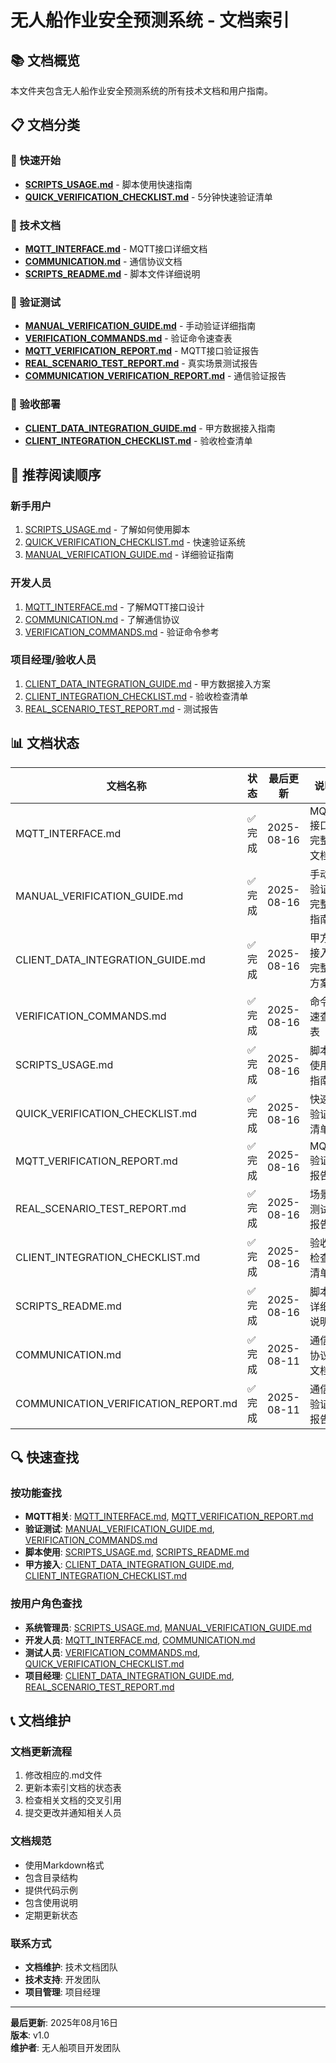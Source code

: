 # 无人船作业安全预测系统 - 文档索引

## 📚 文档概览

本文件夹包含无人船作业安全预测系统的所有技术文档和用户指南。

## 📋 文档分类

### 🚀 快速开始
- **[SCRIPTS_USAGE.md](SCRIPTS_USAGE.md)** - 脚本使用快速指南
- **[QUICK_VERIFICATION_CHECKLIST.md](QUICK_VERIFICATION_CHECKLIST.md)** - 5分钟快速验证清单

### 🔧 技术文档
- **[MQTT_INTERFACE.md](MQTT_INTERFACE.md)** - MQTT接口详细文档
- **[COMMUNICATION.md](COMMUNICATION.md)** - 通信协议文档
- **[SCRIPTS_README.md](SCRIPTS_README.md)** - 脚本文件详细说明

### 🧪 验证测试
- **[MANUAL_VERIFICATION_GUIDE.md](MANUAL_VERIFICATION_GUIDE.md)** - 手动验证详细指南
- **[VERIFICATION_COMMANDS.md](VERIFICATION_COMMANDS.md)** - 验证命令速查表
- **[MQTT_VERIFICATION_REPORT.md](MQTT_VERIFICATION_REPORT.md)** - MQTT接口验证报告
- **[REAL_SCENARIO_TEST_REPORT.md](REAL_SCENARIO_TEST_REPORT.md)** - 真实场景测试报告
- **[COMMUNICATION_VERIFICATION_REPORT.md](COMMUNICATION_VERIFICATION_REPORT.md)** - 通信验证报告

### 🎯 验收部署
- **[CLIENT_DATA_INTEGRATION_GUIDE.md](CLIENT_DATA_INTEGRATION_GUIDE.md)** - 甲方数据接入指南
- **[CLIENT_INTEGRATION_CHECKLIST.md](CLIENT_INTEGRATION_CHECKLIST.md)** - 验收检查清单

## 🎯 推荐阅读顺序

### 新手用户
1. [SCRIPTS_USAGE.md](SCRIPTS_USAGE.md) - 了解如何使用脚本
2. [QUICK_VERIFICATION_CHECKLIST.md](QUICK_VERIFICATION_CHECKLIST.md) - 快速验证系统
3. [MANUAL_VERIFICATION_GUIDE.md](MANUAL_VERIFICATION_GUIDE.md) - 详细验证指南

### 开发人员
1. [MQTT_INTERFACE.md](MQTT_INTERFACE.md) - 了解MQTT接口设计
2. [COMMUNICATION.md](COMMUNICATION.md) - 了解通信协议
3. [VERIFICATION_COMMANDS.md](VERIFICATION_COMMANDS.md) - 验证命令参考

### 项目经理/验收人员
1. [CLIENT_DATA_INTEGRATION_GUIDE.md](CLIENT_DATA_INTEGRATION_GUIDE.md) - 甲方数据接入方案
2. [CLIENT_INTEGRATION_CHECKLIST.md](CLIENT_INTEGRATION_CHECKLIST.md) - 验收检查清单
3. [REAL_SCENARIO_TEST_REPORT.md](REAL_SCENARIO_TEST_REPORT.md) - 测试报告

## 📊 文档状态

| 文档名称 | 状态 | 最后更新 | 说明 |
|----------|------|----------|------|
| MQTT_INTERFACE.md | ✅ 完成 | 2025-08-16 | MQTT接口完整文档 |
| MANUAL_VERIFICATION_GUIDE.md | ✅ 完成 | 2025-08-16 | 手动验证完整指南 |
| CLIENT_DATA_INTEGRATION_GUIDE.md | ✅ 完成 | 2025-08-16 | 甲方接入完整方案 |
| VERIFICATION_COMMANDS.md | ✅ 完成 | 2025-08-16 | 命令速查表 |
| SCRIPTS_USAGE.md | ✅ 完成 | 2025-08-16 | 脚本使用指南 |
| QUICK_VERIFICATION_CHECKLIST.md | ✅ 完成 | 2025-08-16 | 快速验证清单 |
| MQTT_VERIFICATION_REPORT.md | ✅ 完成 | 2025-08-16 | MQTT验证报告 |
| REAL_SCENARIO_TEST_REPORT.md | ✅ 完成 | 2025-08-16 | 场景测试报告 |
| CLIENT_INTEGRATION_CHECKLIST.md | ✅ 完成 | 2025-08-16 | 验收检查清单 |
| SCRIPTS_README.md | ✅ 完成 | 2025-08-16 | 脚本详细说明 |
| COMMUNICATION.md | ✅ 完成 | 2025-08-11 | 通信协议文档 |
| COMMUNICATION_VERIFICATION_REPORT.md | ✅ 完成 | 2025-08-11 | 通信验证报告 |

## 🔍 快速查找

### 按功能查找
- **MQTT相关**: [MQTT_INTERFACE.md](MQTT_INTERFACE.md), [MQTT_VERIFICATION_REPORT.md](MQTT_VERIFICATION_REPORT.md)
- **验证测试**: [MANUAL_VERIFICATION_GUIDE.md](MANUAL_VERIFICATION_GUIDE.md), [VERIFICATION_COMMANDS.md](VERIFICATION_COMMANDS.md)
- **脚本使用**: [SCRIPTS_USAGE.md](SCRIPTS_USAGE.md), [SCRIPTS_README.md](SCRIPTS_README.md)
- **甲方接入**: [CLIENT_DATA_INTEGRATION_GUIDE.md](CLIENT_DATA_INTEGRATION_GUIDE.md), [CLIENT_INTEGRATION_CHECKLIST.md](CLIENT_INTEGRATION_CHECKLIST.md)

### 按用户角色查找
- **系统管理员**: [SCRIPTS_USAGE.md](SCRIPTS_USAGE.md), [MANUAL_VERIFICATION_GUIDE.md](MANUAL_VERIFICATION_GUIDE.md)
- **开发人员**: [MQTT_INTERFACE.md](MQTT_INTERFACE.md), [COMMUNICATION.md](COMMUNICATION.md)
- **测试人员**: [VERIFICATION_COMMANDS.md](VERIFICATION_COMMANDS.md), [QUICK_VERIFICATION_CHECKLIST.md](QUICK_VERIFICATION_CHECKLIST.md)
- **项目经理**: [CLIENT_DATA_INTEGRATION_GUIDE.md](CLIENT_DATA_INTEGRATION_GUIDE.md), [REAL_SCENARIO_TEST_REPORT.md](REAL_SCENARIO_TEST_REPORT.md)

## 📞 文档维护

### 文档更新流程
1. 修改相应的.md文件
2. 更新本索引文档的状态表
3. 检查相关文档的交叉引用
4. 提交更改并通知相关人员

### 文档规范
- 使用Markdown格式
- 包含目录结构
- 提供代码示例
- 包含使用说明
- 定期更新状态

### 联系方式
- **文档维护**: 技术文档团队
- **技术支持**: 开发团队
- **项目管理**: 项目经理

---

**最后更新**: 2025年08月16日  
**版本**: v1.0  
**维护者**: 无人船项目开发团队
